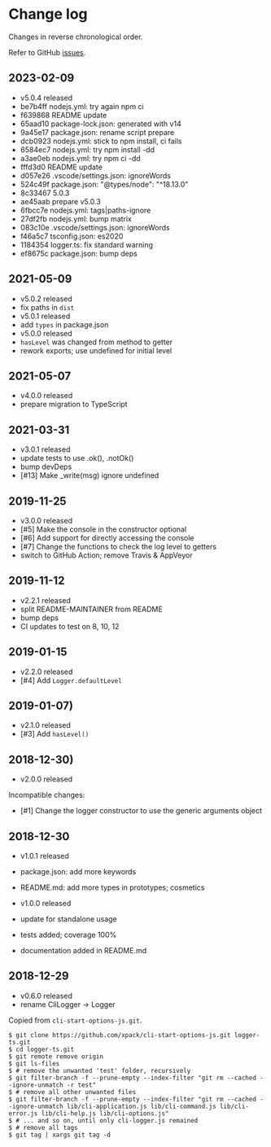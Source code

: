 # Change log

Changes in reverse chronological order.

Refer to GitHub [issues](https://github.com/xpack/logger-ts/issues/).

## 2023-02-09

* v5.0.4 released
* be7b4ff nodejs.yml: try again npm ci
* f639868 README update
* 65aad10 package-lock.json: generated with v14
* 9a45e17 package.json: rename script prepare
* dcb0923 nodejs.yml: stick to npm install, ci fails
* 6584ec7 nodejs.yml: try npm install -dd
* a3ae0eb nodejs.yml: try npm ci -dd
* fffd3d0 README update
* d057e26 .vscode/settings.json: ignoreWords
* 524c49f package.json: "@types/node": "^18.13.0"
* 8c33467 5.0.3
* ae45aab prepare v5.0.3
* 6fbcc7e nodejs.yml: tags|paths-ignore
* 27df2fb nodejs.yml: bump matrix
* 083c10e .vscode/settings.json: ignoreWords
* f46a5c7 tsconfig.json: es2020
* 1184354 logger.ts: fix standard warning
* ef8675c package.json: bump deps

## 2021-05-09

* v5.0.2 released
* fix paths in `dist`
* v5.0.1 released
* add `types` in package.json
* v5.0.0 released
* `hasLevel` was changed from method to getter
* rework exports; use undefined for initial level

## 2021-05-07

* v4.0.0 released
* prepare migration to TypeScript

## 2021-03-31

* v3.0.1 released
* update tests to use .ok(), .notOk()
* bump devDeps
* [#13] Make _write(msg) ignore undefined

## 2019-11-25

* v3.0.0 released
* [#5] Make the console in the constructor optional
* [#6] Add support for directly accessing the console
* [#7] Change the functions to check the log level to getters
* switch to GitHub Action; remove Travis & AppVeyor

## 2019-11-12

* v2.2.1 released
* split README-MAINTAINER from README
* bump deps
* CI updates to test on 8, 10, 12

## 2019-01-15

* v2.2.0 released
* [#4] Add `Logger.defaultLevel`

## 2019-01-07)

* v2.1.0 released
* [#3] Add `hasLevel()`

## 2018-12-30)

* v2.0.0 released

Incompatible changes:

* [#1] Change the logger constructor to use the generic arguments object

## 2018-12-30

* v1.0.1 released
* package.json: add more keywords
* README.md: add more types in prototypes; cosmetics

* v1.0.0 released
* update for standalone usage
* tests added; coverage 100%
* documentation added in README.md

## 2018-12-29

* v0.6.0 released
* rename CliLogger -> Logger

Copied from `cli-start-options-js.git`.

```console
$ git clone https://github.com/xpack/cli-start-options-js.git logger-ts.git
$ cd logger-ts.git
$ git remote remove origin
$ git ls-files
$ # remove the unwanted 'test' folder, recursively
$ git filter-branch -f --prune-empty --index-filter "git rm --cached --ignore-unmatch -r test"
$ # remove all other unwanted files
$ git filter-branch -f --prune-empty --index-filter "git rm --cached --ignore-unmatch lib/cli-application.js lib/cli-command.js lib/cli-error.js lib/cli-help.js lib/cli-options.js"
$ # ... and so on, until only cli-logger.js remained
$ # remove all tags
$ git tag | xargs git tag -d
```
